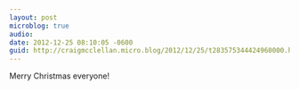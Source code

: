 ```yaml
---
layout: post
microblog: true
audio: 
date: 2012-12-25 08:10:05 -0600
guid: http://craigmcclellan.micro.blog/2012/12/25/t283575344424960000.html
---
```

Merry Christmas everyone!

